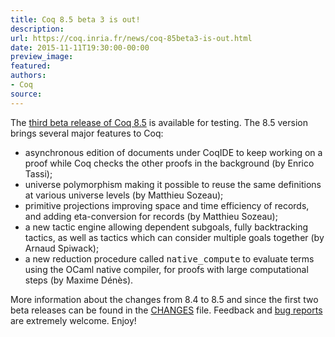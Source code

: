 ```yaml
---
title: Coq 8.5 beta 3 is out!
description:
url: https://coq.inria.fr/news/coq-85beta3-is-out.html
date: 2015-11-11T19:30:00-00:00
preview_image:
featured:
authors:
- Coq
source:
---
```



The <a href="https://coq.inria.fr/coq-85">third beta release of Coq 8.5</a> is available for
testing. The 8.5 version brings several major features to Coq:

<ul>
<li>asynchronous edition of documents under CoqIDE to keep working on a proof
  while Coq checks the other proofs in the background (by Enrico Tassi);</li>
<li>universe polymorphism making it possible to reuse the same definitions at
  various universe levels (by Matthieu Sozeau);</li>
<li>primitive projections improving space and time efficiency of records, and
  adding eta-conversion for records (by Matthieu Sozeau);</li>
 <li>a new tactic engine allowing dependent subgoals, fully backtracking
  tactics, as well as tactics which can consider multiple goals together (by
  Arnaud Spiwack);</li>
<li>a new reduction procedure called <tt>native_compute</tt> to evaluate terms
  using the OCaml native compiler, for proofs with large computational
  steps (by Maxime D&eacute;n&egrave;s).</li>
</ul>

More information about the changes from 8.4 to 8.5 and since the first two
beta releases can be found in the <a href="https://coq.inria.fr/distrib/V8.5beta3/CHANGES">CHANGES</a> file. Feedback and <a href="https://coq.inria.fr/bugs">bug reports</a> are extremely welcome. Enjoy!  
 
